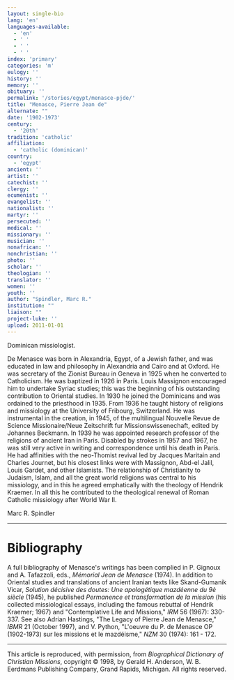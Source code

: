 ```yaml
---
layout: single-bio
lang: 'en'
languages-available:
  - 'en'
  - ' '
  - ' '
  - ' '
index: 'primary'
categories: 'm'
eulogy: ''
history: ''
memory: ''
obituary: ''
permalink: '/stories/egypt/menasce-pjde/'
title: "Menasce, Pierre Jean de"
alternate: ""
date: '1902-1973'
century:
  - '20th'
tradition: 'catholic'
affiliation:
  - 'catholic (dominican)'
country:
  - 'egypt'
ancient: ''
artist: ''
catechist: ''
clergy: ''
ecumenist: ''
evangelist: ''
nationalist: ''
martyr: ''
persecuted: ''
medical: ''
missionary: ''
musician: ''
nonafrican: ''
nonchristian: ''
photo: ''
scholar: ''
theologian: ''
translator: ''
women: ''
youth: ''
author: "Spindler, Marc R."
institution: ""
liaison: ""
project-luke: ''
upload: 2011-01-01
---
```




Dominican missiologist.

De Menasce was born in Alexandria, Egypt, of a Jewish father, and was educated in law and philosophy in Alexandria and Cairo and at Oxford. He was secretary of the Zionist Bureau in Geneva in 1925 when he converted to Catholicism. He was baptized in 1926 in Paris. Louis Massignon encouraged him to undertake Syriac studies; this was the beginning of his outstanding contribution to Oriental studies. In 1930 he joined the Dominicans and was ordained to the priesthood in 1935. From 1936 he taught history of religions and missiology at the University of Fribourg, Switzerland. He was instrumental in the creation, in 1945, of the multilingual Nouvelle Revue de Science Missionaire/Neue Zeitschrift fur Missionswissenechaft, edited by Johannes Beckmann. In 1939 he was appointed research professor of the religions of ancient Iran in Paris. Disabled by strokes in 1957 and 1967, he was still very active in writing and correspondence until his death in Paris. He had affinities with the neo-Thomist revival led by Jacques Maritain and Charles Journet, but his closest links were with Massignon, Abd-el Jalil, Louis Gardet, and other Islamists. The relationship of Christianity to Judaism, Islam, and all the great world religions was central to his missiology, and in this he agreed emphatically with the theology of Hendrik Kraemer. In all this he contributed to the theological renewal of Roman Catholic missiology after World War II.

Marc R. Spindler

---

# Bibliography

A full bibliography of Menasce's writings has been complied in P. Gignoux and A. Tafazzoli, eds., *Mémorial Jean de Menasce* (1974). In addition to Oriental studies and translations of ancient Iranian texts like Skand-Gumanik Vicar, *Solution décisive des doutes: Une apologétique mazdéenne du 9è siècle* (1945), he published *Permanence et transformation de la mission* (his collected missiological essays, including the famous rebuttal of Hendrik Kraemer; 1967) and "Contemplative Life and Missions," *IRM* 56 (1967): 330-337. See also Adrian Hastings, "The Legacy of Pierre Jean de Menasce," *IBMR* 21 (October 1997), and V. Python, "L'oeuvre du P. de Menasce OP (1902-1973) sur les missions et le mazd&eacute;isme," *NZM* 30 (1974): 161 - 172.

---

This article is reproduced, with permission, from *Biographical Dictionary of Christian Missions*,   copyright &copy; 1998, by Gerald H. Anderson, W. B. Eerdmans Publishing Company, Grand Rapids, Michigan.  All rights reserved.